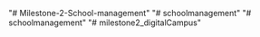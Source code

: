 "# Milestone-2-School-management" 
"# schoolmanagement" 
"# schoolmanagement" 
"# milestone2_digitalCampus" 
